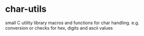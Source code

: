 # char-utils
small C utility library macros and functions for char handling. e.g. conversion or checks for hex, digits and ascii values
